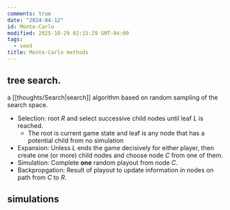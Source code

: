 ```yaml
---
comments: true
date: "2024-04-12"
id: Monte-Carlo
modified: 2025-10-29 02:15:29 GMT-04:00
tags:
  - seed
title: Monte-Carlo methods
---
```


## tree search.

a [[thoughts/Search|search]] algorithm based on random sampling of the search space.

- Selection: root $R$ and select successive child nodes until leaf $L$ is reached.
  - The root is current game state and leaf is any node that has a potential child from no simulation
- Expansion: Unless $L$ ends the game decisively for either player, then create one (or more) child nodes and choose node $C$ from one of them.
- Simulation: Complete **one** random playout from node $C$.
- Backpropgation: Result of playout to update information in nodes on path from $C$ to $R$.

## simulations
